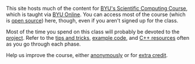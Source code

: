---
---

This site hosts much of the content for [BYU's Scientific Computing Course](https://rc.byu.edu/wiki/index.php?page=Scientific+Computing+Course), which is taught via [BYU Online](https://byuonline.byu.edu/). You can access most of the course (which is [open source](https://github.com/BYUHPC/sci-comp-course)) here, though, even if you aren't signed up for the class.

Most of the time you spend on this class will probably be devoted to the [project](project/overview.md). Refer to the [tips and tricks](project/overview.md#appendix-a-tips-and-tricks), [example code](https://github.com/BYUHPC/sci-comp-course-example-cxx), and [C++ resources](resources.md#c) often as you go through each phase.

Help us improve the course, either [anonymously](assignments/feedback.md) or for [extra credit](assignments/extra-credit.md).